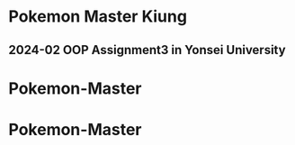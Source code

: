 # Pokemon Master Kiung
## 2024-02 OOP Assignment3 in Yonsei University

# Pokemon-Master
# Pokemon-Master
